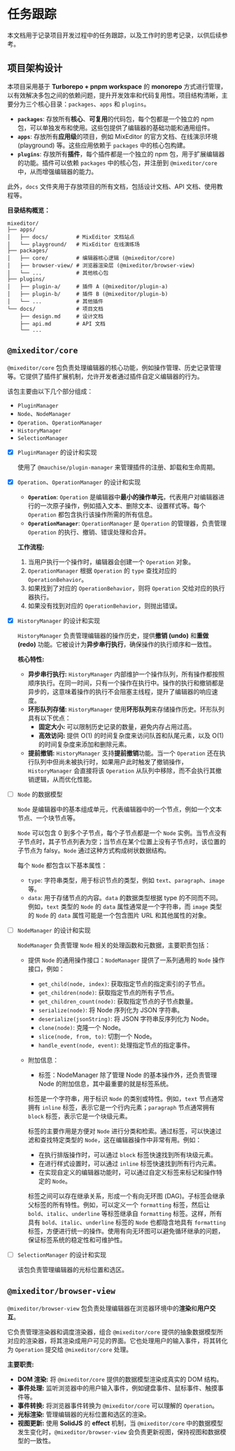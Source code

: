 # 任务跟踪
本文档用于记录项目开发过程中的任务跟踪，以及工作时的思考记录，以供后续参考。

## 项目架构设计
  本项目采用基于 **Turborepo + pnpm workspace** 的 **monorepo** 方式进行管理，以有效解决多包之间的依赖问题，提升开发效率和代码复用性。项目结构清晰，主要分为三个核心目录：`packages`、`apps` 和 `plugins`。

  * **`packages`**: 存放所有**核心**、**可复用**的代码包，每个包都是一个独立的 npm 包，可以单独发布和使用。这些包提供了编辑器的基础功能和通用组件。
  * **`apps`**: 存放所有**应用级**的项目，例如 MixEditor 的官方文档、在线演示环境 (playground) 等。这些应用依赖于 `packages` 中的核心包构建。
  * **`plugins`**: 存放所有**插件**，每个插件都是一个独立的 npm 包，用于扩展编辑器的功能。插件可以依赖 `packages` 中的核心包，并注册到 `@mixeditor/core` 中，从而增强编辑器的能力。

  此外，`docs` 文件夹用于存放项目的所有文档，包括设计文档、API 文档、使用教程等。

  **目录结构概览：**
  ```
  mixeditor/
  ├── apps/
  │   ├── docs/         # MixEditor 文档站点
  │   └── playground/   # MixEditor 在线演练场
  ├── packages/
  │   ├── core/         # 编辑器核心逻辑 (@mixeditor/core)
  │   ├── browser-view/ # 浏览器渲染层 (@mixeditor/browser-view)
  │   └── ...           # 其他核心包
  ├── plugins/
  │   ├── plugin-a/     # 插件 A (@mixeditor/plugin-a)
  │   ├── plugin-b/     # 插件 B (@mixeditor/plugin-b)
  │   └── ...           # 其他插件
  └── docs/             # 项目文档
      ├── design.md     # 设计文档
      ├── api.md        # API 文档
      └── ...
  ```

## `@mixeditor/core`

  `@mixeditor/core` 包负责处理编辑器的核心功能，例如操作管理、历史记录管理等。它提供了插件扩展机制，允许开发者通过插件自定义编辑器的行为。

  该包主要由以下几个部分组成：
  * `PluginManager`
  * `Node`、`NodeManager`
  * `Operation`、`OperationManager`
  * `HistoryManager`
  * `SelectionManager`

  - [x] `PluginManager` 的设计和实现

    使用了 `@mauchise/plugin-manager` 来管理插件的注册、卸载和生命周期。

  - [x] `Operation`、`OperationManager` 的设计和实现

    * **`Operation`**: `Operation` 是编辑器中**最小的操作单元**，代表用户对编辑器进行的一次原子操作，例如插入文本、删除文本、设置样式等。每个 `Operation` 都包含执行该操作所需的所有信息。
    * **`OperationManager`**: `OperationManager` 是 `Operation` 的管理器，负责管理 `Operation` 的执行、撤销、错误处理和合并。

    **工作流程:**
    1. 当用户执行一个操作时，编辑器会创建一个 `Operation` 对象。
    2. `OperationManager` 根据 `Operation` 的 `type` 查找对应的 `OperationBehavior`。
    3. 如果找到了对应的 `OperationBehavior`，则将 `Operation` 交给对应的执行器执行。
    4. 如果没有找到对应的 `OperationBehavior`，则抛出错误。

  - [x] `HistoryManager` 的设计和实现

    `HistoryManager` 负责管理编辑器的操作历史，提供**撤销 (undo)** 和**重做 (redo)** 功能。它被设计为**异步串行执行**，确保操作的执行顺序和一致性。

    **核心特性:**

    * **异步串行执行:** `HistoryManager` 内部维护一个操作队列，所有操作都按照顺序执行。在同一时间，只有一个操作在执行中。操作的执行和撤销都是异步的，这意味着操作的执行不会阻塞主线程，提升了编辑器的响应速度。
    * **环形队列存储:** `HistoryManager` 使用**环形队列**来存储操作历史。环形队列具有以下优点：
      * **固定大小:** 可以限制历史记录的数量，避免内存占用过高。
      * **高效访问:** 提供 O(1) 的时间复杂度来访问队首和队尾元素，以及 O(1) 的时间复杂度来添加和删除元素。
    * **提前撤销:** `HistoryManager` 支持**提前撤销**功能。当一个 `Operation` 还在执行队列中但尚未被执行时，如果用户此时触发了撤销操作，`HistoryManager` 会直接将该 `Operation` 从队列中移除，而不会执行其撤销逻辑，从而优化性能。

  - [ ] `Node` 的数据模型

    `Node` 是编辑器中的基本组成单元，代表编辑器中的一个节点，例如一个文本节点、一个块节点等。
    
    `Node` 可以包含 0 到多个子节点，每个子节点都是一个 `Node` 实例。当节点没有子节点时，其子节点列表为空；当节点在某个位置上没有子节点时，该位置的子节点为 falsy。`Node` 通过这种方式构成树状数据结构。

    每个 `Node` 都包含以下基本属性：
    * `type`: 字符串类型，用于标识节点的类型，例如 `text`、`paragraph`、`image` 等。
    * `data`: 用于存储节点的内容。`data` 的数据类型根据 type 的不同而不同。例如，`text` 类型的 `Node` 的 `data` 属性通常是一个字符串，而 `image` 类型的 `Node` 的 `data` 属性可能是一个包含图片 URL 和其他属性的对象。

  - [ ] `NodeManager` 的设计和实现

    `NodeManager` 负责管理 `Node` 相关的处理函数和元数据，主要职责包括：

    * 提供 `Node` 的通用操作接口：`NodeManager` 提供了一系列通用的 `Node` 操作接口，例如： 
      * `get_child(node, index)`: 获取指定节点的指定索引的子节点。
      * `get_children(node)`: 获取指定节点的所有子节点。
      * `get_children_count(node)`: 获取指定节点的子节点数量。
      * `serialize(node)`: 将 Node 序列化为 JSON 字符串。
      * `deserialize(jsonString)`: 将 JSON 字符串反序列化为 Node。
      * `clone(node)`: 克隆一个 Node。
      * `slice(node, from, to)`: 切割一个 Node。
      * `handle_event(node, event)`: 处理指定节点的指定事件。
    * 附加信息：
      * 标签：NodeManager 除了管理 Node 的基本操作外，还负责管理 Node 的附加信息，其中最重要的就是标签系统。

      标签是一个字符串，用于标识 `Node` 的类别或特性。例如，`text` 节点通常拥有 `inline` 标签，表示它是一个行内元素；`paragraph` 节点通常拥有 `block` 标签，表示它是一个块级元素。

      标签的主要作用是方便对 `Node` 进行分类和检索。通过标签，可以快速过滤和查找特定类型的 `Node`，这在编辑器操作中非常有用。例如：
      * 在执行排版操作时，可以通过 `block` 标签快速找到所有块级元素。
      * 在进行样式设置时，可以通过 `inline` 标签快速找到所有行内元素。
      * 在实现自定义的编辑器功能时，可以通过自定义标签来标记和操作特定的 `Node`。

      标签之间可以存在继承关系，形成一个有向无环图 (DAG)。子标签会继承父标签的所有特性。例如，可以定义一个 `formatting` 标签，然后让 `bold`、`italic`、`underline` 等标签继承自 `formatting` 标签。这样，所有具有 `bold`、`italic`、`underline` 标签的 `Node` 也都隐含地具有 `formatting` 标签，方便进行统一的操作。使用有向无环图可以避免循环继承的问题，保证标签系统的稳定性和可维护性。

  - [ ] `SelectionManager` 的设计和实现

    该包负责管理编辑器的光标位置和选区。


## `@mixeditor/browser-view`

  `@mixeditor/browser-view` 包负责处理编辑器在浏览器环境中的**渲染**和**用户交互**。
  
  它负责管理渲染器和调度渲染器，组合 `@mixeditor/core` 提供的抽象数据模型所对应的渲染器，将其渲染成用户可见的界面。它也处理用户的输入事件，将其转化为 `Operation` 提交给 `@mixeditor/core` 处理。

  **主要职责:**

  * **DOM 渲染:** 将 `@mixeditor/core` 提供的数据模型渲染成真实的 DOM 结构。
  * **事件处理:** 监听浏览器中的用户输入事件，例如键盘事件、鼠标事件、触摸事件等。
  * **事件转换:** 将浏览器事件转换为 `@mixeditor/core` 可以理解的 `Operation`。
  * **光标渲染:** 管理编辑器的光标位置和选区的渲染。
  * **视图更新:** 使用 **SolidJS** 的 **effect** 机制，当 `@mixeditor/core` 中的数据模型发生变化时，`@mixeditor/browser-view` 会负责更新视图，保持视图和数据模型的一致性。
